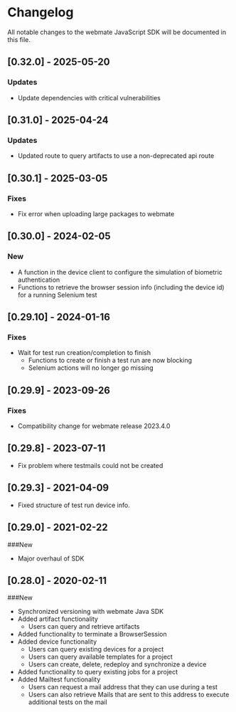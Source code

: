 # Changelog

All notable changes to the webmate JavaScript SDK will be documented in this file.

## [0.32.0] - 2025-05-20
### Updates
- Update dependencies with critical vulnerabilities

## [0.31.0] - 2025-04-24
### Updates
- Updated route to query artifacts to use a non-deprecated api route

## [0.30.1] - 2025-03-05
### Fixes
- Fix error when uploading large packages to webmate

## [0.30.0] - 2024-02-05
### New
- A function in the device client to configure the simulation of biometric authentication
- Functions to retrieve the browser session info (including the device id) for a running Selenium test

## [0.29.10] - 2024-01-16
### Fixes
- Wait for test run creation/completion to finish
  - Functions to create or finish a test run are now blocking
  - Selenium actions will no longer go missing

## [0.29.9] - 2023-09-26
### Fixes
- Compatibility change for webmate release 2023.4.0

## [0.29.8] - 2023-07-11
- Fix problem where testmails could not be created

## [0.29.3] - 2021-04-09
- Fixed structure of test run device info.

## [0.29.0] - 2021-02-22

###New
- Major overhaul of SDK

## [0.28.0] - 2020-02-11

###New
- Synchronized versioning with webmate Java SDK
- Added artifact functionality
    -  Users can query and retrieve artifacts
- Added functionality to terminate a BrowserSession
- Added device functionality
    - Users can query existing devices for a project
    - Users can query available templates for a project
    - Users can create, delete, redeploy and synchronize a device
- Added functionality to query existing jobs for a project
- Added Mailtest functionality
    - Users can request a mail address that they can use during a test
    - Users can also retrieve Mails that are sent to this address to execute additional tests on the mail

